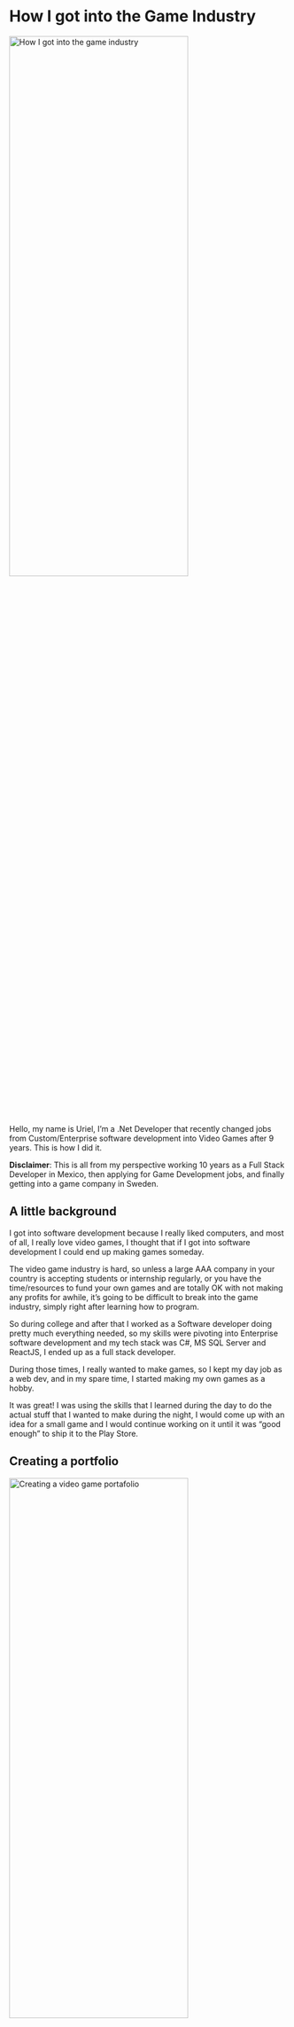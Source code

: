 # **How I got into the Game Industry**

<img src="https://raw.githubusercontent.com/Ucamo/ucamo.github.io/main/assets/images/how_i_got_into_the_game_industry/img_1.webp" width="80%" height="50%" alt="How I got into the game industry">

Hello, my name is Uriel, I’m a .Net Developer that recently changed jobs from Custom/Enterprise software development into Video Games after 9 years. This is how I did it.

**Disclaimer**: This is all from my perspective working 10 years as a Full Stack Developer in Mexico, then applying for Game Development jobs, and finally getting into a game company in Sweden.

## **A little background**

I got into software development because I really liked computers, and most of all, I really love video games, I thought that if I got into software development I could end up making games someday.

The video game industry is hard, so unless a large AAA company in your country is accepting students or internship regularly, or you have the time/resources to fund your own games and are totally OK with not making any profits for awhile, it’s going to be difficult to break into the game industry, simply right after learning how to program.

So during college and after that I worked as a Software developer doing pretty much everything needed, so my skills were pivoting into Enterprise software development and my tech stack was C#, MS SQL Server and ReactJS, I ended up as a full stack developer.

During those times, I really wanted to make games, so I kept my day job as a web dev, and in my spare time, I started making my own games as a hobby.

It was great! I was using the skills that I learned during the day to do the actual stuff that I wanted to make during the night, I would come up with an idea for a small game and I would continue working on it until it was “good enough” to ship it to the Play Store.

## **Creating a portfolio**

<img src="https://raw.githubusercontent.com/Ucamo/ucamo.github.io/main/assets/images/how_i_got_into_the_game_industry/img_2.webp" width="80%" height="50%" alt="Creating a video game portafolio">

The hard truth is that if you want to work on games as a Software developer, you have to make games, there is no other way around it. So the best way to do it is making small games from start to finish. Ship those games and make it very accessible so others to play those games and give you feedback about it.

If you are saying you have experience making games, your best shot is to prove it having a [portfolio](https://ucamo.github.io/) where you have an easily accessible way of showing up the games you have worked on. Those games can be very small, like the ones you make on game jams, they can be very ugly, they can use placeholder art, the most important thing about those games is that the games are finished. Showing something complete is way better that showing something as a concept.

This of course doesn’t mean you can’t show a [vertical slice](https://www.whatgamesare.com/vertical-slice.html) of a game idea you have, those are totally great too!

Basically, what recruiters want to see on your portfolio is that you do what you say you can do.

## **Applying to Jobs**

<img src="https://raw.githubusercontent.com/Ucamo/ucamo.github.io/main/assets/images/how_i_got_into_the_game_industry/img_3.webp" width="80%" height="50%" alt="Applying to jobs in the game industry">

Once I got a [portfolio](https://ucamo.github.io/) I was comfortable with I started applying for a jobs in the game industry.

There are a lot of job boards with tons of opportunities online ([Work with indies](https://www.workwithindies.com/), [Video Game Industry Jobs](https://jobs.gamesindustry.biz/), [Games Jobs Direct](https://www.gamesjobsdirect.com/), [LinkedIn](https://www.linkedin.com/jobs/video-games-jobs)), so make sure to check them out and see who they are hiring right now and where you could be a good fit, or what areas you should explore before applying for those opportunities.

## **A word of advice here, so you don’t make the same mistake I was making:**

When I start applying for Game Dev jobs, I had experience working on Unity so I was applying for positions that used Unity like “Game Developer”, “Game Designer”, etc, all of this is very valid and you totally should bring it up if that’s your case too during an interview, but in order to work on those positions, it’s expected that you have some knowledge working in another studio full time in a professional manner. That wasn’t my case, all my game projects were made as a hobby on the side.

So your best chance of getting into an interview is looking into the open positions of the game studio you are aiming to get in, and see which position you could be filling translating your current experience with what they are looking for so you can be a better match for them.

This is not to discourage you, but it’s the easiest way to get you in, since as any industry, they are looking for people that can be building software in the shortest amount of time possible.

## **What I was looking for?**

I’m acknowledging that I am privileged, I had a steady job in a great company doing web/power platform development and since I have a wife and a kid to take care of, It would be irresponsible for me to quit my day job and getting into indie game dev or taking the first opportunity that I could.

When I was looking for a job in games, I was looking for positions that had:

- A promising career path.
- Tech that I if learned it, It could be translated into other industries (something not super niche).
- Greats benefits for me and my family, better that the ones I already had, this one was non-negotiable for me.
- A great work environment and life/work balance.
- Remote from Mexico or with relocation to a 1st world country that is not the United States.


## **Getting rejected, learn from it, try again**

<img src="https://raw.githubusercontent.com/Ucamo/ucamo.github.io/main/assets/images/how_i_got_into_the_game_industry/img_4.webp" width="80%" height="50%" alt="Getting rejected in a job interview or applying for a job">

I knew that changing careers wouldn’t be easy, so I prepared for it and made myself a promise that I would get 100 rejections before quitting (and try again later), so between 2020 and 2021 I was applying to Game dev jobs if something was looking promising. I probably sent more than 100 applications, but I heard back with a negative response at least 70 times.

I really appreciate the feedback that I got, and even the times that it was an automatic message, having that closure was great, so I wouldn’t be worried that my application was still being reviewed or something.

Having feedback is great because it let you know where you can improve, I was tweaking my resume and portfolio according to the feedback I was receiving, and also I was studying more in the areas that I was having trouble during the interviews.

There is no way around it, you have to apply for jobs, get rejected, adjust your strategy and try again until you are done.

## **Turn yourself into the best candidate you can be**

<img src="https://raw.githubusercontent.com/Ucamo/ucamo.github.io/main/assets/images/how_i_got_into_the_game_industry/img_5.webp" width="80%" height="50%" alt="Turn yourself into the best candidate you can be">

With rejections and feedback you can plan ahead your next move, for me, it was something like “I need to prove that I know what I’m talking about, even if I haven’t work in another game studio besides my own”

So i came up with a Road map, a spreadsheet to visualize what requirements the positions I was looking for needed and where I was standing regarding those requirements.

Here’s one of the first positions I was aiming for (orange means that I failed)

<img src="https://raw.githubusercontent.com/Ucamo/ucamo.github.io/main/assets/images/how_i_got_into_the_game_industry/img_6.webp" width="80%" height="50%" alt="An spreadsheet showing up basic information of a job offer with dates marked as I applied to it">

_I would give 6 months between tries on the same company so I kept track on dates that I was applying to_


Here are the requirements for that position, I put everything that I was comfortable with on green, and in orange stuff that I would need to study to.

<img src="https://raw.githubusercontent.com/Ucamo/ucamo.github.io/main/assets/images/how_i_got_into_the_game_industry/img_7.webp" width="80%" height="50%" alt="A table with a list of technical requirements for a job position, there is green when I felt that I know about the subject and orange records when I felt that I was missing something">


Then I made a list of Activities that would help me understand those subjects, and a list of Deliverables and little steps that would help me learn it. It would also help me to feel a sense of accomplished when I was painting what it was done in green.

<img src="https://raw.githubusercontent.com/Ucamo/ucamo.github.io/main/assets/images/how_i_got_into_the_game_industry/img_8.webp" width="80%" height="50%" alt="A Spreadsheet with a list of technical topics focused on Unity, and a list of actions that once done, would gave me a better grasp of the topic in that row.">


This exercise resulted in:

- It helped me to study
- It helped me creating my portfolio.
- Gave the chance to start writing technical posts that I wanted to write.


## **Tips for the Interview process**

<img src="https://raw.githubusercontent.com/Ucamo/ucamo.github.io/main/assets/images/how_i_got_into_the_game_industry/img_9.webp" width="80%" height="50%" alt="Tips for the interview process.">

I think for people looking to break into the video game industry and coming from smaller countries outside of the United States, China and the European Union, the biggest challenge is being considered for those jobs, even get your resume read by a human can be challenging, so I would recommend to remove any note of your Country/location from your resume before starting applying for jobs, obviously, your current country will come up during the process, but in doing so, you will avoid the automatic HR programs that discard candidates outside specific locations.

In the specific case of programming jobs, what you might expect for the process is something like:

1. An initial phone screening to check your background and get to know you better.
2. A second interview with the team or a technical interviews, sometimes the steps are different in different companies, sometimes the second interview is a chat with who might be your manager, and sometimes it’s a technical interview. You can always ask to your recruiter about what’s the next step going to look like and if they have tips about what kind of question they might ask. Let’s remember that the interviewer WANT you to be hired, so ask for as much help as you can.
3. Once you pass the technical interview, you are “almost” there, sometimes you will still need to have your Team fit interview, or you might already have it, so the next step is a chat with a manger regarding career goals or what to expect in that position. Just be confident with yourself and be honest about it, in this step you can also ask as much questions as you want, you are also interviewing them.
4. If everyone gives you the thumbs up, you will move forward and will be on the final step: The job offer, with your salary, benefits and everything about the position. We are not going to talk a lot about the offer because it’s an extensive subject that would need it’s own post.

**In a technical interview** you might be ask to solve 1 to 3 problems in the language of your choice or a language that’s relevant for the position you are applying to, they also might have a “take home” assignment, that’s basically a mini project that you need to finish by a certain date provided for them.

**In a team fit interview** they would pair you with one or two members of the team that you might be part of, this interview can include some technical or behavioral questions from the team to you, but remember that you can also ask questions about the organization and how the team handles specifics situations in the day to day job.

The goal of a team fit interview is to know that you are going to be a great part of the team as well as you are going to be comfortable working with team, remember that this step is a two way street, you can ask as many questions as you want if you have some time, they want to get to know you and make sure you are a good fit for them.

## **Conclusion**

When you don’t have a full time job as a video game developer, changing into the video game industry can be hard, but not impossible. I think this is some of the core aspects that helped me switching careers.

1. English as a second language. Most of IT jobs out there require a medium to advance level of English, game development is not different, and it’s a great investment in your future.
2. Have something to show in your portfolio. Small Games, Vertical slices, video game reviews, tutorials, something made by you that can differentiate you from other candidates.
3. Networking. It doesn’t necessary mean assist to in-person events (although it can be fun!), but you can join different discord servers about game development until you find a community that’s a good fit for you.
4. Get involved. Besides networking, I helped our local branch of Unity User Group in setting up meetings (back when we still could!), I didn’t know a lot about Unity back in those days but I wanted to be part of the community so I was there listening to the speakers and helping them out in anything I could do.
5. Don’t be afraid to apply for jobs. Even if you don’t feel 100% qualified for a job, you’ll never know if you’re a good fit for them until you try. Employers have some leeway for a great candidate and I’m sure he’ll be an excellent one if he puts his mind to it. Being rejected can be daunting, but you’ll never learn if you never try.

If changing careers is something you feel like doing so, I wish you all the best, and hope that this have been helpful to you. Feel free to [reach out](https://twitter.com/El_Tutsi) if you have any questions!

Happy Gamedev!